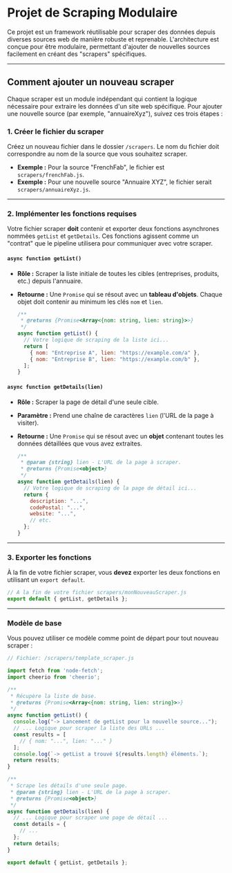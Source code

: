 # Projet de Scraping Modulaire

Ce projet est un framework réutilisable pour scraper des données depuis diverses sources web de manière robuste et reprenable. L'architecture est conçue pour être modulaire, permettant d'ajouter de nouvelles sources facilement en créant des "scrapers" spécifiques.

---

## Comment ajouter un nouveau scraper

Chaque scraper est un module indépendant qui contient la logique nécessaire pour extraire les données d'un site web spécifique. Pour ajouter une nouvelle source (par exemple, "annuaireXyz"), suivez ces trois étapes :

### 1. Créer le fichier du scraper

Créez un nouveau fichier dans le dossier `/scrapers`. Le nom du fichier doit correspondre au nom de la source que vous souhaitez scraper.

-   **Exemple :** Pour la source "FrenchFab", le fichier est `scrapers/frenchFab.js`.
-   **Exemple :** Pour une nouvelle source "Annuaire XYZ", le fichier serait `scrapers/annuaireXyz.js`.

---

### 2. Implémenter les fonctions requises

Votre fichier scraper **doit** contenir et exporter deux fonctions asynchrones nommées `getList` et `getDetails`. Ces fonctions agissent comme un "contrat" que le pipeline utilisera pour communiquer avec votre scraper.

#### `async function getList()`

-   **Rôle :** Scraper la liste initiale de toutes les cibles (entreprises, produits, etc.) depuis l'annuaire.
-   **Retourne :** Une `Promise` qui se résout avec un **tableau d'objets**. Chaque objet doit contenir au minimum les clés `nom` et `lien`.

    ```javascript
    /**
     * @returns {Promise<Array<{nom: string, lien: string}>>}
     */
    async function getList() {
      // Votre logique de scraping de la liste ici...
      return [
        { nom: "Entreprise A", lien: "https://example.com/a" },
        { nom: "Entreprise B", lien: "https://example.com/b" },
      ];
    }
    ```

#### `async function getDetails(lien)`

-   **Rôle :** Scraper la page de détail d'une seule cible.
-   **Paramètre :** Prend une chaîne de caractères `lien` (l'URL de la page à visiter).
-   **Retourne :** Une `Promise` qui se résout avec un **objet** contenant toutes les données détaillées que vous avez extraites.

    ```javascript
    /**
     * @param {string} lien - L'URL de la page à scraper.
     * @returns {Promise<object>}
     */
    async function getDetails(lien) {
      // Votre logique de scraping de la page de détail ici...
      return {
        description: "...",
        codePostal: "...",
        website: "...",
        // etc.
      };
    }
    ```

---

### 3. Exporter les fonctions

À la fin de votre fichier scraper, vous **devez** exporter les deux fonctions en utilisant un `export default`.

```javascript
// A la fin de votre fichier scrapers/monNouveauScraper.js
export default { getList, getDetails };
```

---

### Modèle de base

Vous pouvez utiliser ce modèle comme point de départ pour tout nouveau scraper :

```javascript
// Fichier: /scrapers/template_scraper.js

import fetch from 'node-fetch';
import cheerio from 'cheerio';

/**
 * Récupère la liste de base.
 * @returns {Promise<Array<{nom: string, lien: string}>>}
 */
async function getList() {
  console.log("-> Lancement de getList pour la nouvelle source...");
  // ... Logique pour scraper la liste des URLs ...
  const results = [
    // { nom: "...", lien: "..." }
  ];
  console.log(`-> getList a trouvé ${results.length} éléments.`);
  return results;
}

/**
 * Scrape les détails d'une seule page.
 * @param {string} lien - L'URL de la page à scraper.
 * @returns {Promise<object>}
 */
async function getDetails(lien) {
  // ... Logique pour scraper une page de détail ...
  const details = {
    // ...
  };
  return details;
}

export default { getList, getDetails };
```